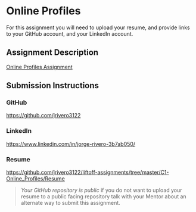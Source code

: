 # Online Profiles
For this assignment you will need to upload your resume, and provide links to your GitHub account, and your LinkedIn account.

## Assignment Description
[Online Profiles Assignment](https://education.launchcode.org/liftoff/assignments/online-profiles/)

## Submission Instructions
 
### GitHub
https://github.com/jrivero3122
 
### LinkedIn
https://www.linkedin.com/in/jorge-rivero-3b7ab050/

### Resume
https://github.com/jrivero3122/liftoff-assignments/tree/master/C1-Online_Profiles/Resume

> *Your GitHub repository is public* if you do not want to upload your resume to a public facing repository talk with your Mentor about an alternate way to submit this assignment.
